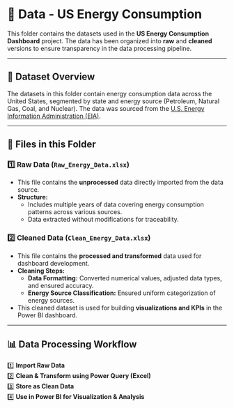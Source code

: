 # 📂 Data - US Energy Consumption

This folder contains the datasets used in the **US Energy Consumption Dashboard** project. The data has been organized into **raw** and **cleaned** versions to ensure transparency in the data processing pipeline.

---

## 📌 Dataset Overview
The datasets in this folder contain energy consumption data across the United States, segmented by state and energy source (Petroleum, Natural Gas, Coal, and Nuclear). The data was sourced from the [U.S. Energy Information Administration (EIA)](https://www.eia.gov).

---

## 📁 Files in this Folder

### 1️⃣ **Raw Data** (`Raw_Energy_Data.xlsx`)
- This file contains the **unprocessed** data directly imported from the data source.
- **Structure:**
  - Includes multiple years of data covering energy consumption patterns across various sources.
  - Data extracted without modifications for traceability.

### 2️⃣ **Cleaned Data** (`Clean_Energy_Data.xlsx`)
- This file contains the **processed and transformed** data used for dashboard development.
- **Cleaning Steps:**
  - **Data Formatting:** Converted numerical values, adjusted data types, and ensured accuracy.
  - **Energy Source Classification:** Ensured uniform categorization of energy sources.
- This cleaned dataset is used for building **visualizations and KPIs** in the Power BI dashboard.

---

## 📊 Data Processing Workflow

1️⃣ **Import Raw Data**  
2️⃣ **Clean & Transform using Power Query (Excel)**  
3️⃣ **Store as Clean Data**  
4️⃣ **Use in Power BI for Visualization & Analysis**  
